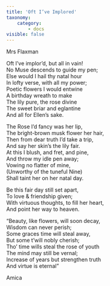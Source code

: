 ```yaml
---
title: 'Oft I’ve Implored'
taxonomy:
    category:
        - docs
visible: false
---
```


<div class="author">Mrs Flaxman</div>

Oft I’ve implor’d, but all in vain!  
No Muse descends to guide my pen;  
Else would I hail thy natal hour  
In lofty verse, with all my power;  
Poetic flowers I would entwine  
A birthday wreath to make  
The lily pure, the rose divine  
The sweet briar and eglantine  
And all for Ellen’s sake.

The Rose I’d fancy was her lip,  
The bright-brown musk flower her hair,  
Then from dear truth I’d take a trip,  
And say her skin’s the lily fair.  
At this I blush, and fret, and pine,  
And throw my idle pen away;  
Vowing no flatter of mine,  
(Unworthy of the tuneful Nine)  
Shall taint her on her natal day.

Be this fair day still set apart,  
To love & friendship given;  
With virtuous thoughts, to fill her heart,  
And point her way to heaven.

“Beauty, like flowers, will soon decay,  
Wisdom can never perish;  
Some graces time will steal away,  
But some t’will nobly cherish;  
Tho’ time wills steal the rose of youth  
The mind may still be vernal;  
Increase of years but strengthen truth  
And virtue is eternal”

Amica